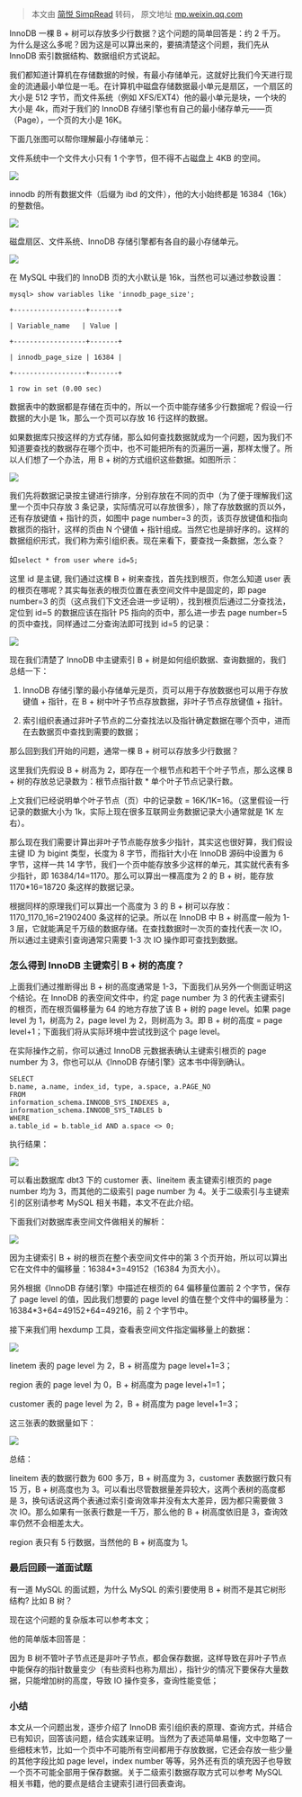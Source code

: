> 本文由 [简悦 SimpRead](http://ksria.com/simpread/) 转码， 原文地址 [mp.weixin.qq.com](https://mp.weixin.qq.com/s?__biz=MzU0MzQ5MDA0Mw==&mid=2247493716&idx=1&sn=f144fe0d9efa68a71b370d3684135342&chksm=fb0802c0cc7f8bd6f9f694446eedd688a0f2c527a563fc21a72f6ddbf139edc143354f3f7a6c&scene=21#wechat_redirect)

InnoDB 一棵 B + 树可以存放多少行数据？这个问题的简单回答是：约 2 千万。为什么是这么多呢？因为这是可以算出来的，要搞清楚这个问题，我们先从 InnoDB 索引数据结构、数据组织方式说起。

我们都知道计算机在存储数据的时候，有最小存储单元，这就好比我们今天进行现金的流通最小单位是一毛。在计算机中磁盘存储数据最小单元是扇区，一个扇区的大小是 512 字节，而文件系统（例如 XFS/EXT4）他的最小单元是块，一个块的大小是 4k，而对于我们的 InnoDB 存储引擎也有自己的最小储存单元——页（Page），一个页的大小是 16K。

下面几张图可以帮你理解最小存储单元：

文件系统中一个文件大小只有 1 个字节，但不得不占磁盘上 4KB 的空间。

![](https://mmbiz.qpic.cn/sz_mmbiz_png/HV4yTI6PjbIS6a5cOLmibwSVlPfHdKknpZmHH5AlRHRgc0H2or0fx6kjicHTZxmia6Puro7Zjnuw83tqgOBIftaZA/640?wx_fmt=png)

innodb 的所有数据文件（后缀为 ibd 的文件），他的大小始终都是 16384（16k）的整数倍。

![](https://mmbiz.qpic.cn/sz_mmbiz_png/HV4yTI6PjbIS6a5cOLmibwSVlPfHdKknpHrWVEqgLrRicxeVXJpVOQMmzQwaTbystUxntE1Pw4ia9QsibuJNeYxyibg/640?wx_fmt=png)

磁盘扇区、文件系统、InnoDB 存储引擎都有各自的最小存储单元。

![](https://mmbiz.qpic.cn/sz_mmbiz_png/HV4yTI6PjbIS6a5cOLmibwSVlPfHdKknpCgWSlPQZJHjrBXH6W4KMgZFHKTj6g4sqXOtUkve3lREwoqxC4ClGCg/640?wx_fmt=png)

在 MySQL 中我们的 InnoDB 页的大小默认是 16k，当然也可以通过参数设置：

```
mysql> show variables like 'innodb_page_size';

+------------------+-------+

| Variable_name   | Value |

+------------------+-------+

| innodb_page_size | 16384 |

+------------------+-------+

1 row in set (0.00 sec)
```

数据表中的数据都是存储在页中的，所以一个页中能存储多少行数据呢？假设一行数据的大小是 1k，那么一个页可以存放 16 行这样的数据。

如果数据库只按这样的方式存储，那么如何查找数据就成为一个问题，因为我们不知道要查找的数据存在哪个页中，也不可能把所有的页遍历一遍，那样太慢了。所以人们想了一个办法，用 B + 树的方式组织这些数据。如图所示：

![](https://mmbiz.qpic.cn/sz_mmbiz_png/HV4yTI6PjbIS6a5cOLmibwSVlPfHdKknpFBWZBYJWnTBT5USFtsdC5a4baBVbxBHwWNkFQ8xuWYHCKtBKeLxVNQ/640?wx_fmt=png)

我们先将数据记录按主键进行排序，分别存放在不同的页中（为了便于理解我们这里一个页中只存放 3 条记录，实际情况可以存放很多），除了存放数据的页以外，还有存放键值 + 指针的页，如图中 page number=3 的页，该页存放键值和指向数据页的指针，这样的页由 N 个键值 + 指针组成。当然它也是排好序的。这样的数据组织形式，我们称为索引组织表。现在来看下，要查找一条数据，怎么查？

如`select * from user where id=5;`

这里 id 是主键, 我们通过这棵 B + 树来查找，首先找到根页，你怎么知道 user 表的根页在哪呢？其实每张表的根页位置在表空间文件中是固定的，即 page number=3 的页（这点我们下文还会进一步证明），找到根页后通过二分查找法，定位到 id=5 的数据应该在指针 P5 指向的页中，那么进一步去 page number=5 的页中查找，同样通过二分查询法即可找到 id=5 的记录：

![](https://mmbiz.qpic.cn/sz_mmbiz_png/HV4yTI6PjbIS6a5cOLmibwSVlPfHdKknpEKqMM1ZKBg9Nj644AS3rl8Wuytrk4elt1ljeZGicWpKSoRl6h59t3Ig/640?wx_fmt=png)

现在我们清楚了 InnoDB 中主键索引 B + 树是如何组织数据、查询数据的，我们总结一下：

1.  InnoDB 存储引擎的最小存储单元是页，页可以用于存放数据也可以用于存放键值 + 指针，在 B + 树中叶子节点存放数据，非叶子节点存放键值 + 指针。
    
2.  索引组织表通过非叶子节点的二分查找法以及指针确定数据在哪个页中，进而在去数据页中查找到需要的数据；
    

那么回到我们开始的问题，通常一棵 B + 树可以存放多少行数据？

这里我们先假设 B + 树高为 2，即存在一个根节点和若干个叶子节点，那么这棵 B + 树的存放总记录数为：根节点指针数 * 单个叶子节点记录行数。

上文我们已经说明单个叶子节点（页）中的记录数 = 16K/1K=16。（这里假设一行记录的数据大小为 1k，实际上现在很多互联网业务数据记录大小通常就是 1K 左右）。

那么现在我们需要计算出非叶子节点能存放多少指针，其实这也很好算，我们假设主键 ID 为 bigint 类型，长度为 8 字节，而指针大小在 InnoDB 源码中设置为 6 字节，这样一共 14 字节，我们一个页中能存放多少这样的单元，其实就代表有多少指针，即 16384/14=1170。那么可以算出一棵高度为 2 的 B + 树，能存放 1170*16=18720 条这样的数据记录。

根据同样的原理我们可以算出一个高度为 3 的 B + 树可以存放：1170_1170_16=21902400 条这样的记录。所以在 InnoDB 中 B + 树高度一般为 1-3 层，它就能满足千万级的数据存储。在查找数据时一次页的查找代表一次 IO，所以通过主键索引查询通常只需要 1-3 次 IO 操作即可查找到数据。

### 怎么得到 InnoDB 主键索引 B + 树的高度？

上面我们通过推断得出 B + 树的高度通常是 1-3，下面我们从另外一个侧面证明这个结论。在 InnoDB 的表空间文件中，约定 page number 为 3 的代表主键索引的根页，而在根页偏移量为 64 的地方存放了该 B + 树的 page level。如果 page level 为 1，树高为 2，page level 为 2，则树高为 3。即 B + 树的高度 = page level+1；下面我们将从实际环境中尝试找到这个 page level。

在实际操作之前，你可以通过 InnoDB 元数据表确认主键索引根页的 page number 为 3，你也可以从《InnoDB 存储引擎》这本书中得到确认。

```
SELECT
b.name, a.name, index_id, type, a.space, a.PAGE_NO
FROM
information_schema.INNODB_SYS_INDEXES a,
information_schema.INNODB_SYS_TABLES b
WHERE
a.table_id = b.table_id AND a.space <> 0;
```

执行结果：

![](https://mmbiz.qpic.cn/sz_mmbiz_jpg/HV4yTI6PjbIS6a5cOLmibwSVlPfHdKknpVOPHVu6icNDD5eCTn8XFX6IBscDnL9NrV9Q37OogODTtLhEy560eXIQ/640?wx_fmt=jpeg)

可以看出数据库 dbt3 下的 customer 表、lineitem 表主键索引根页的 page number 均为 3，而其他的二级索引 page number 为 4。关于二级索引与主键索引的区别请参考 MySQL 相关书籍，本文不在此介绍。

下面我们对数据库表空间文件做相关的解析：

![](https://mmbiz.qpic.cn/sz_mmbiz_png/HV4yTI6PjbIS6a5cOLmibwSVlPfHdKknpo0ESS7s0g0yemayicTQHKoXFB154fGxq2OMR5Vu3rc0TrMmlbiadCm0Q/640?wx_fmt=png)

因为主键索引 B + 树的根页在整个表空间文件中的第 3 个页开始，所以可以算出它在文件中的偏移量：16384*3=49152（16384 为页大小）。

另外根据《InnoDB 存储引擎》中描述在根页的 64 偏移量位置前 2 个字节，保存了 page level 的值，因此我们想要的 page level 的值在整个文件中的偏移量为：16384*3+64=49152+64=49216，前 2 个字节中。

接下来我们用 hexdump 工具，查看表空间文件指定偏移量上的数据：

![](https://mmbiz.qpic.cn/sz_mmbiz_png/HV4yTI6PjbIS6a5cOLmibwSVlPfHdKknpBBpO1UB8xMGHPvIiaNAZQRLX9gb4kgKtd2OChukqNpzX40oeZLEq7mQ/640?wx_fmt=png)

linetem 表的 page level 为 2，B + 树高度为 page level+1=3；

region 表的 page level 为 0，B + 树高度为 page level+1=1；

customer 表的 page level 为 2，B + 树高度为 page level+1=3；

这三张表的数据量如下：

![](https://mmbiz.qpic.cn/sz_mmbiz_png/HV4yTI6PjbIS6a5cOLmibwSVlPfHdKknpnSXzNicHEqoIoBVPMmibNvXAyJTdAuGEVZWT73XoZZxttB5EkmY25qsQ/640?wx_fmt=png)

总结：

lineitem 表的数据行数为 600 多万，B + 树高度为 3，customer 表数据行数只有 15 万，B + 树高度也为 3。可以看出尽管数据量差异较大，这两个表树的高度都是 3，换句话说这两个表通过索引查询效率并没有太大差异，因为都只需要做 3 次 IO。那么如果有一张表行数是一千万，那么他的 B + 树高度依旧是 3，查询效率仍然不会相差太大。

region 表只有 5 行数据，当然他的 B + 树高度为 1。

### 最后回顾一道面试题

有一道 MySQL 的面试题，为什么 MySQL 的索引要使用 B + 树而不是其它树形结构? 比如 B 树？

现在这个问题的复杂版本可以参考本文；

他的简单版本回答是：

因为 B 树不管叶子节点还是非叶子节点，都会保存数据，这样导致在非叶子节点中能保存的指针数量变少（有些资料也称为扇出），指针少的情况下要保存大量数据，只能增加树的高度，导致 IO 操作变多，查询性能变低；

### 小结

本文从一个问题出发，逐步介绍了 InnoDB 索引组织表的原理、查询方式，并结合已有知识，回答该问题，结合实践来证明。当然为了表述简单易懂，文中忽略了一些细枝末节，比如一个页中不可能所有空间都用于存放数据，它还会存放一些少量的其他字段比如 page level，index number 等等，另外还有页的填充因子也导致一个页不可能全部用于保存数据。关于二级索引数据存取方式可以参考 MySQL 相关书籍，他的要点是结合主键索引进行回表查询。